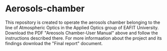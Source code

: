 # Aerosols-chamber
This repository is created to operate the aerosols chamber belonging to the line of Atmospheric Optics in the Applied Optics group of EAFIT University. Download the PDF "Areosols Chamber-User Manual" above and follow the instructions described there. For more informaation about the project and its findings download the "Final report" document.
